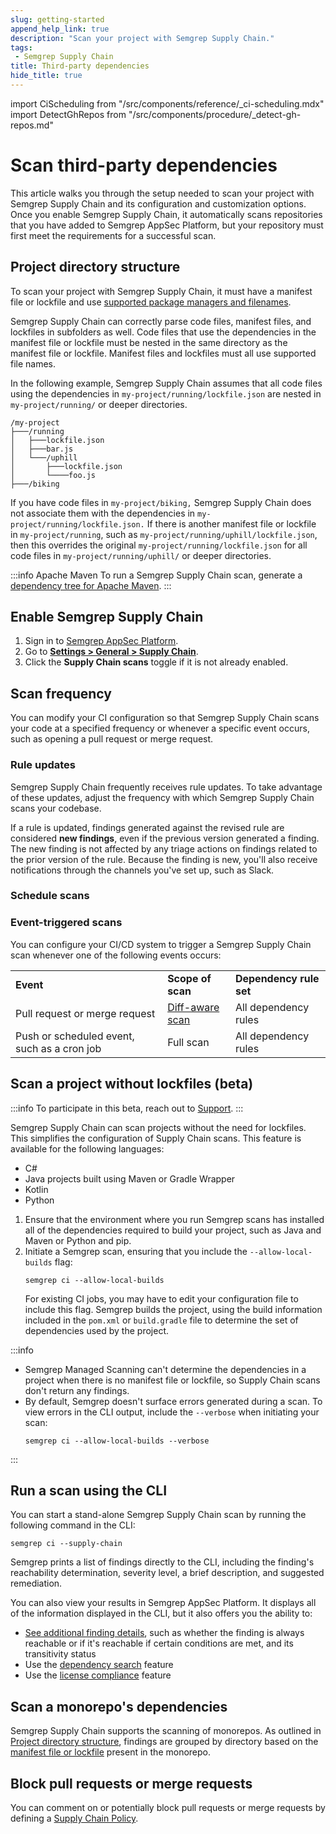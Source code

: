 ```yaml
---
slug: getting-started
append_help_link: true
description: "Scan your project with Semgrep Supply Chain."
tags:
 - Semgrep Supply Chain
title: Third-party dependencies
hide_title: true
---
```


<!-- vale off -->

import CiScheduling from "/src/components/reference/_ci-scheduling.mdx"
import DetectGhRepos from "/src/components/procedure/_detect-gh-repos.md"

<!-- vale on -->

# Scan third-party dependencies

This article walks you through the setup needed to scan your project with Semgrep Supply Chain and its configuration and customization options. Once you enable Semgrep Supply Chain, it automatically scans repositories that you have added to Semgrep AppSec Platform, but your repository must first meet the requirements for a successful scan.

## Project directory structure

To scan your project with Semgrep Supply Chain, it must have a manifest file or lockfile and use [supported package managers and filenames](/docs/supported-languages#semgrep-supply-chain).

Semgrep Supply Chain can correctly parse code files, manifest files, and lockfiles in subfolders as well. Code files that use the dependencies in the manifest file or lockfile must be nested in the same directory as the manifest file or lockfile. Manifest files and lockfiles must all use supported file names.

In the following example, Semgrep Supply Chain assumes that all code files using the dependencies in `my-project/running/lockfile.json` are nested in `my-project/running/` or deeper directories.

```
/my-project
├───/running
│   ├───lockfile.json
│   ├───bar.js
│   └───/uphill
│       ├───lockfile.json
│       └────foo.js
├───/biking
```

If you have code files in `my-project/biking,` Semgrep Supply Chain does not associate them with the dependencies in `my-project/running/lockfile.json.` If there is another manifest file or lockfile in `my-project/running`, such as `my-project/running/uphill/lockfile.json`, then this overrides the original `my-project/running/lockfile.json` for all code files in `my-project/running/uphill/` or deeper directories.

:::info Apache Maven
To run a Semgrep Supply Chain scan, generate a [dependency tree for Apache Maven](/semgrep-supply-chain/setup-maven).
:::

## Enable Semgrep Supply Chain

1. Sign in to [<i class="fas fa-external-link fa-xs"></i> Semgrep AppSec Platform](https://semgrep.dev/login).
1. Go to **[Settings > General > Supply Chain](https://semgrep.dev/orgs/-/settings/general/supplyChain)**.
1. Click the **<i class="fa-solid fa-toggle-large-on"></i> Supply Chain scans** toggle if it is not already enabled.

## Scan frequency

You can modify your CI configuration so that Semgrep Supply Chain scans your code at a specified frequency or whenever a specific event occurs, such as opening a pull request or merge request.

### Rule updates
Semgrep Supply Chain frequently receives rule updates. To take advantage of these updates, adjust the frequency with which Semgrep Supply Chain scans your codebase.

If a rule is updated, findings generated against the revised rule are considered **new findings**, even if the previous version generated a finding. The new finding is not affected by any triage actions on findings related to the prior version of the rule. Because the finding is new, you'll also receive notifications through the channels you've set up, such as Slack.

### Schedule scans

<CiScheduling />

### Event-triggered scans

You can configure your CI/CD system to trigger a Semgrep Supply Chain scan whenever one of the following events occurs:

<table>
 <tr>
 <td><strong>Event</strong></td>
 <td><strong>Scope of scan</strong></td>
 <td><strong>Dependency rule set</strong></td>
 </tr>
 <tr>
 <td>Pull request or merge request</td>
 <td><a href="/docs/deployment/customize-ci-jobs#set-up-diff-aware-scans">Diff-aware scan</a></td>
 <td>All dependency rules</td>
 </tr>
 <tr>
 <td>Push or scheduled event, such as a cron job</td>
 <td>Full scan</td>
 <td>All dependency rules</td>
 </tr>
</table>

## Scan a project without lockfiles (beta)

:::info
To participate in this beta, reach out to [Support](/support).
:::

Semgrep Supply Chain can scan projects without the need for lockfiles. This simplifies the configuration of Supply Chain scans. This feature is available for the following languages:

- C#
- Java projects built using Maven or Gradle Wrapper
- Kotlin
- Python

1. Ensure that the environment where you run Semgrep scans has installed all of the dependencies required to build your project, such as Java and Maven or Python and pip.
2. Initiate a Semgrep scan, ensuring that you include the `--allow-local-builds` flag:
    ```console
    semgrep ci --allow-local-builds
    ```
    For existing CI jobs, you may have to edit your configuration file to include this flag.
    Semgrep builds the project, using the build information included in the `pom.xml` or `build.gradle` file to determine the set of dependencies used by the project. 

:::info
- Semgrep Managed Scanning can't determine the dependencies in a project when there is no manifest file or lockfile, so Supply Chain scans don't return any findings.
- By default, Semgrep doesn't surface errors generated during a scan. To view errors in the CLI output, include the `--verbose` when initiating your scan:
    ```console
    semgrep ci --allow-local-builds --verbose
    ```
:::
## Run a scan using the CLI

You can start a stand-alone Semgrep Supply Chain scan by running the following command in the CLI:

```console
semgrep ci --supply-chain
```

Semgrep prints a list of findings directly to the CLI, including the finding's reachability determination, severity level, a brief description, and suggested remediation.

You can also view your results in Semgrep AppSec Platform. It displays all of the information displayed in the CLI, but it also offers you the ability to:

* [See additional finding details](/semgrep-supply-chain/view-export), such as whether the finding is always reachable or if it's reachable if certain conditions are met, and its transitivity status
* Use the [dependency search](/semgrep-supply-chain/dependency-search) feature
* Use the [license compliance](/semgrep-supply-chain/license-compliance) feature

## Scan a monorepo's dependencies

Semgrep Supply Chain supports the scanning of monorepos. As outlined in [Project directory structure](#project-directory-structure), findings are grouped by directory based on the [manifest file or lockfile](/semgrep-supply-chain/glossary/#manifest-file) present in the monorepo.

## Block pull requests or merge requests

You can comment on or potentially block pull requests or merge requests by defining a [Supply Chain Policy](/semgrep-supply-chain/policies).
